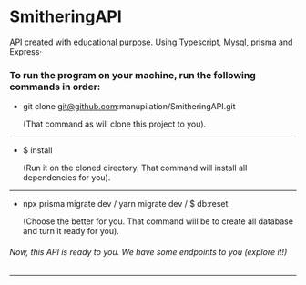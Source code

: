 # SmitheringAPI
API created with educational purpose.
Using Typescript, Mysql, prisma and Express·


### To run the program on your machine, run the following commands in order:

- git clone git@github.com:manupilation/SmitheringAPI.git

  (That command as will clone this project to you).

---

- $ install

  (Run it on the cloned directory. That command will install all dependencies for you).

---

- npx prisma migrate dev / yarn migrate dev / $ db:reset

  (Choose the better for you. That command will be to create all database and turn it ready for you).

###### Now, this API is ready to you. We have some endpoints to you (explore it!)

---

